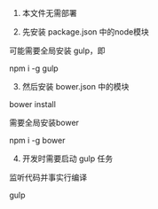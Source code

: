1. 本文件无需部署

2. 先安装 package.json 中的node模块

可能需要全局安装 gulp，即 

npm i -g gulp

3. 然后安装 bower.json 中的模块

bower install 

需要全局安装bower

npm i -g bower 


4. 开发时需要启动 gulp 任务

监听代码并事实行编译

gulp

